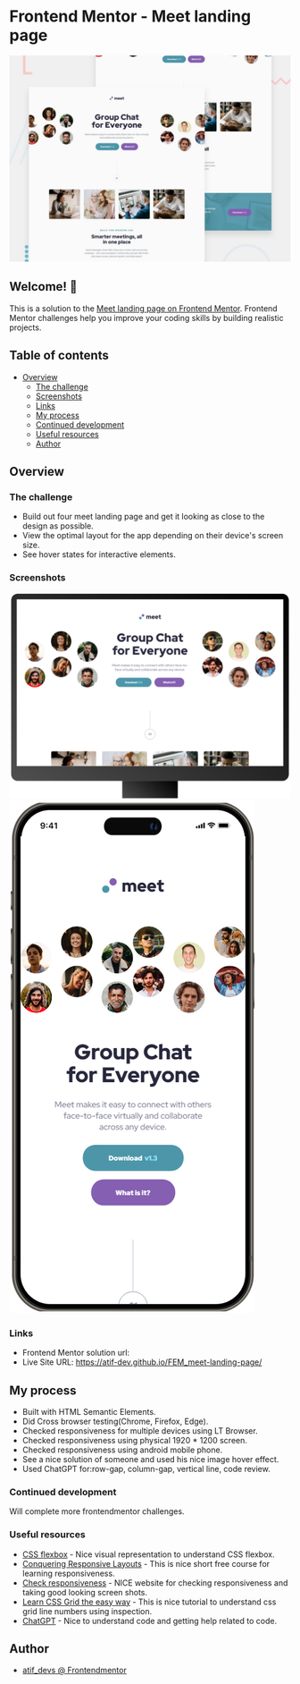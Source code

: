 # Frontend Mentor - Meet landing page

![Design preview for the Meet landing page coding challenge](./preview.jpg)

## Welcome! 👋

This is a solution to the [Meet landing page on Frontend Mentor](https://www.frontendmentor.io/challenges/meet-landing-page-rbTDS6OUR). Frontend Mentor challenges help you improve your coding skills by building realistic projects.

## Table of contents

- [Overview](#overview)
  - [The challenge](#the-challenge)
  - [Screenshots](#screenshots)
  - [Links](#links)
  - [My process](#my-process)
  - [Continued development](#continued-development)
  - [Useful resources](#useful-resources)
  - [Author](#author)

## Overview

### The challenge

- Build out four meet landing page and get it looking as close to the design as possible.
- View the optimal layout for the app depending on their device's screen size.
- See hover states for interactive elements.

### Screenshots

![PC View](https://github.com/atif-dev/FEM_meet-landing-page/blob/main/screenshots/Screen%201440%20by%20900.png?raw=true)
![Mobile view](https://github.com/atif-dev/FEM_meet-landing-page/blob/main/screenshots/iPhone%2015%20Pro%20Max.png?raw=true)

### Links

- Frontend Mentor solution url: 
- Live Site URL: https://atif-dev.github.io/FEM_meet-landing-page/

## My process

  - Built with HTML Semantic Elements.
  - Did Cross browser testing(Chrome, Firefox, Edge).
  - Checked responsiveness for multiple devices using LT Browser.
  - Checked responsiveness using physical 1920 * 1200 screen.
  - Checked responsiveness using android mobile phone.
  - See a nice solution of someone and used his nice image hover effect.
  - Used ChatGPT for:row-gap, column-gap, vertical line, code review.
    
### Continued development

  Will complete more frontendmentor challenges.

### Useful resources

- [CSS flexbox](https://css-tricks.com/snippets/css/a-guide-to-flexbox/) - Nice visual representation to understand CSS flexbox. 
- [Conquering Responsive Layouts](https://courses.kevinpowell.co/conquering-responsive-layouts) - This is nice short free course for learning responsiveness.
- [Check responsiveness](https://www.lambdatest.com/mobile-view-website) - NICE website for checking responsiveness and taking good looking screen shots.
- [Learn CSS Grid the easy way](https://youtu.be/rg7Fvvl3taU?si=OeJGCoDQq0sy_FRK) - This is nice tutorial to understand css grid line numbers using inspection.
- [ChatGPT](https://chat.openai.com/) - Nice to understand code and getting help related to code.


## Author

- [atif_devs @ Frontendmentor](https://www.frontendmentor.io/profile/atif-dev)




